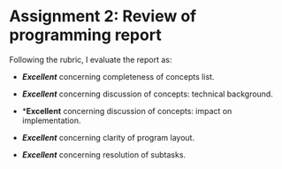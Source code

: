 # Assignment 2: Review of programming report

Following the rubric, I evaluate the report as:

- ***Excellent***
  concerning completeness of concepts list.

- ***Excellent***
  concerning discussion of concepts: technical background.

- ***Excellent**
  concerning discussion of concepts: impact on implementation.

- ***Excellent***
  concerning clarity of program layout.

- ***Excellent***
  concerning resolution of subtasks.

